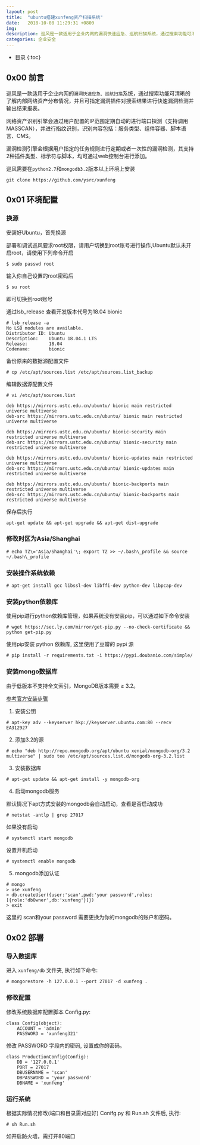 ```yaml
---
layout: post
title:  "ubuntu搭建xunfeng资产扫描系统"
date:   2018-10-08 11:29:31 +0800
img:
description: 巡风是一款适用于企业内网的漏洞快速应急、巡航扫描系统，通过搜索功能可清晰的了解内部网络资产分布情况，并且可指定漏洞插件对搜索结果进行快速漏洞检测并输出结果报表
categories: 企业安全
---
```


* 目录
{:toc}

## 0x00 前言

巡风是一款适用于企业内网的```漏洞快速应急、巡航扫描```系统，通过搜索功能可清晰的了解内部网络资产分布情况，并且可指定漏洞插件对搜索结果进行快速漏洞检测并输出结果报表。

网络资产识别引擎会通过用户配置的IP范围定期自动的进行端口探测（支持调用MASSCAN），并进行指纹识别，识别内容包括：服务类型、组件容器、脚本语言、CMS。

漏洞检测引擎会根据用户指定的任务规则进行定期或者一次性的漏洞检测，其支持2种插件类型、标示符与脚本，均可通过web控制台进行添加。

巡风需要在```python2.7```和```mongodb3.2```版本以上环境上安装 

```git clone https://github.com/ysrc/xunfeng```


## 0x01 环境配置

### 换源

安装好Ubuntu，首先换源

部署和调试巡风要求root权限，请用户切换到root账号进行操作,Ubuntu默认未开启root，请使用下列命令开启

```$ sudo passwd root```

输入你自己设置的root密码后

```$ su root```

即可切换到root账号



通过lsb_release 查看开发版本代号为18.04 bionic
```
# lsb_release -a
No LSB modules are available.
Distributor ID: Ubuntu
Description:    Ubuntu 18.04.1 LTS
Release:        18.04
Codename:       bionic
```

备份原来的数据源配置文件

```# cp /etc/apt/sources.list /etc/apt/sources.list_backup```

编辑数据源配置文件

```# vi /etc/apt/sources.list```


```
deb https://mirrors.ustc.edu.cn/ubuntu/ bionic main restricted universe multiverse
deb-src https://mirrors.ustc.edu.cn/ubuntu/ bionic main restricted universe multiverse

deb https://mirrors.ustc.edu.cn/ubuntu/ bionic-security main restricted universe multiverse
deb-src https://mirrors.ustc.edu.cn/ubuntu/ bionic-security main restricted universe multiverse

deb https://mirrors.ustc.edu.cn/ubuntu/ bionic-updates main restricted universe multiverse
deb-src https://mirrors.ustc.edu.cn/ubuntu/ bionic-updates main restricted universe multiverse

deb https://mirrors.ustc.edu.cn/ubuntu/ bionic-backports main restricted universe multiverse
deb-src https://mirrors.ustc.edu.cn/ubuntu/ bionic-backports main restricted universe multiverse
```

保存后执行
```
apt-get update && apt-get upgrade && apt-get dist-upgrade
```

### 修改时区为Asia/Shanghai

```
# echo TZ\='Asia/Shanghai'\; export TZ >> ~/.bash\_profile && source ~/.bash\_profile
```

### 安装操作系统依赖

```
# apt-get install gcc libssl-dev libffi-dev python-dev libpcap-dev
```

### 安装python依赖库

使用pip进行python依赖库管理，如果系统没有安装pip，可以通过如下命令安装

```
# wget https://sec.ly.com/mirror/get-pip.py --no-check-certificate && python get-pip.py
```
使用pip安装 python 依赖库, 这里使用了豆瓣的 pypi 源
```
# pip install -r requirements.txt -i https://pypi.doubanio.com/simple/
```
### 安装mongo数据库

由于低版本不支持全文索引，MongoDB版本需要 ≥ 3.2。

[参考官方安装步骤](https://docs.mongodb.com/v3.2/tutorial/install-mongodb-on-ubuntu/)

1. 安装公钥

```# apt-key adv --keyserver hkp://keyserver.ubuntu.com:80 --recv EA312927```

2. 添加3.2的源

```# echo "deb http://repo.mongodb.org/apt/ubuntu xenial/mongodb-org/3.2 multiverse" | sudo tee /etc/apt/sources.list.d/mongodb-org-3.2.list```

3. 安装数据库

```# apt-get update && apt-get install -y mongodb-org```

4. 启动mongodb服务


默认情况下apt方式安装的mongodb会自动启动，查看是否启动成功

```# netstat -antlp | grep 27017```

如果没有启动 

```# systemctl start mongodb```

设置开机启动

```# systemctl enable mongodb```


5. mongodb添加认证
```
# mongo
> use xunfeng
> db.createUser({user:'scan',pwd:'your password',roles:[{role:'dbOwner',db:'xunfeng'}]})
> exit
```
这里的 scan和your password 需要更换为你的mongodb的账户和密码。

## 0x02 部署

### 导入数据库

进入 ```xunfeng/db``` 文件夹, 执行如下命令:

```# mongorestore -h 127.0.0.1 --port 27017 -d xunfeng .```

### 修改配置

修改系统数据库配置脚本 Config.py:

```
class Config(object):
    ACCOUNT = 'admin'
    PASSWORD = 'xunfeng321'
```


修改 PASSWORD 字段内的密码, 设置成你的密码。

```
class ProductionConfig(Config):
    DB = '127.0.0.1'
    PORT = 27017
    DBUSERNAME = 'scan'
    DBPASSWORD = 'your password'
    DBNAME = 'xunfeng'
```

### 运行系统

根据实际情况修改(端口和目录需对应好) Conifg.py 和 Run.sh 文件后, 执行:

```# sh Run.sh```

如开启防火墙，需打开80端口



